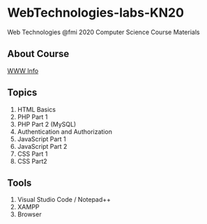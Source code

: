 # WebTechnologies-labs-KN20
Web Technologies @fmi 2020 Computer Science Course Materials

## About Course

[WWW Info](https://wwwtech.000webhostapp.com/slides/intro.html)

## Topics

<ol>
  <li>HTML Basics</li>
  <li>PHP Part 1</li>
  <li>PHP Part 2 (MySQL)</li>
  <li> Authentication and Authorization
  <li>JavaScript Part 1</li>
  <li>JavaScript Part 2</li>
  <li>CSS Part 1</li>
  <li>CSS Part2</li>
</ol>

## Tools

<ol>
  <li> Visual Studio Code / Notepad++ </li>
  <li> XAMPP </li>
  <li> Browser </li>
</ol>
